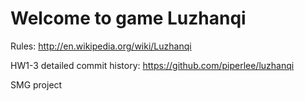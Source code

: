 Welcome to game Luzhanqi
========
Rules: http://en.wikipedia.org/wiki/Luzhanqi

HW1-3 detailed commit history: https://github.com/piperlee/luzhanqi

SMG project
